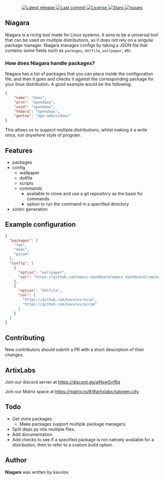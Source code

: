 <div align="center">

<p>
    <a href="https://github.com/ArtixLabs/Niagara/releases/latest">
      <img alt="Latest release" src="https://img.shields.io/github/v/release/ArtixLabs/Niagara?style=for-the-badge&logo=starship&color=C9CBFF&logoColor=D9E0EE&labelColor=302D41" />
    </a>
    <a href="https://github.com/ArtixLabs/Niagara/pulse">
      <img alt="Last commit" src="https://img.shields.io/github/last-commit/ArtixLabs/Niagara?style=for-the-badge&logo=starship&color=8bd5ca&logoColor=D9E0EE&labelColor=302D41"/>
    </a>
    <a href="https://github.com/ArtixLabs/Niagara/blob/master/LICENSE">
      <img alt="License" src="https://img.shields.io/github/license/ArtixLabs/Niagara?style=for-the-badge&logo=starship&color=ee999f&logoColor=D9E0EE&labelColor=302D41" />
    </a>
    <a href="https://github.com/ArtixLabs/Niagara/stargazers">
      <img alt="Stars" src="https://img.shields.io/github/stars/ArtixLabs/Niagara?style=for-the-badge&logo=starship&color=c69ff5&logoColor=D9E0EE&labelColor=302D41" />
    </a>
    <a href="https://github.com/ArtixLabs/Niagara/issues">
      <img alt="Issues" src="https://img.shields.io/github/issues/ArtixLabs/Niagara?style=for-the-badge&logo=bilibili&color=F5E0DC&logoColor=D9E0EE&labelColor=302D41" />
    </a>
</div>

## Niagara

Niagara is a ricing tool made for Linux systems. It aims to be a universal tool that can be used on multiple distributions, as it does not rely on a singular package manager. Niagara manages configs by taking a JSON file that contains some fields such as `packages`, `dotfile`, `wallpaper`, etc. 

### How does Niagara handle packages?

Niagara has a list of packages that you can place inside the configuration file, and then it goes and checks it against the corresponding package for your linux distribution. A good example would be the following:

```json
{
    "name": "doas",
    "arch": "opendoas",
    "void": "opendoas",
    "fedora": "opendoas",
    "gentoo": "app-admin/doas"
}
```

This allows us to support multiple distributions, whilst making it a *write once, run anywhere* style of program.

## Features

- packages
- config
  - wallpaper
  - dotfile
  - scripts
  - commands
    - available to clone and use a git repository as the basis for commands
    - option to run the command in a specified directory
- xinitrc generation

## Example configuration

```json
{
  "packages": [
    "feh",
    "doas",
    "picom"
  ],
  "config": [
    {
      "option": "wallpaper",
      "val": "https://github.com/emacs-dashboard/emacs-dashboard/raw/master/banners/emacs.png"
    },
    {
      "option": "dotfile",
      "val": [
        "https://github.com/kavulox/nvim",
        "https://github.com/kavulox/picom"
      ]
    }
  ]
}
```

## Contributing

New contributors should submit a PR with a short description of their changes.

## ArtixLabs

Join our discord server at https://discord.gg/ajNswSyf6q

Join our Matrix space at https://matrix.to/#/#artixlabs:halogen.city

## Todo

- Get more packages.
  - Make packages support multiple package managers.
- Split deps.py into multiple files.
- Add documentation.
- Add checks to see if a specified package is not natively available for a distribution, then to refer to a custom build option.


## Author

**Niagara** was written by kavulox
